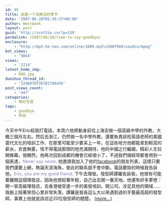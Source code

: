 ```yaml
---
id: 85
title: 这是一个说再见的季节
date: '2007-06-28T01:39:37+00:00'
author: Westbank
layout: post
guid: 'http://scottie.cn/?p=139'
permalink: /2007/06/28/time-to-say-goodbye/
enclosure:
    - "http://mp3.he-nan.com/online/1009.mp3\n3887984\naudio/mpeg"
bot_views:
    - '9854'
views:
    - '2214'
latest_home_img:
    - 886.jpg
duoshuo_thread_id:
    - '1246078726781796436'
post_views_count:
    - '447'
categories:
    - 相对无语
tags:
    - goodbye
    - 怀旧
---
```


今天中午Eric給我打電話，本周六他將動身前往上海去做一個高級中學的外教，大概三個月左右。然后去浙江，仍然做一名中學外教，還要負責該校英語老師的美國當代文化的培訓工作，在那里可能至少要呆上一年。在這些地方他都能拿到較高的薪水，衣食無憂，怪不得電話那頭的他充滿期待，他的中國之行繼續，精彩人生拉開帷幕。很顯然，他再次回到成都的機會已經很小了，不過我們倆經常都會用到一個表達，<span style="color: #8080c0;">Never say never</span>. 他邀請我加入了他的[facebook](http://www.facebook.com/)的朋友列表，這樣只要我們還要上網，無論天涯海角，彼此的聯系就不會中斷。電話要掛的時候我告訴他，<span style="color: #8080c0;">Eric, you are my good friend</span>. 下午去理發。發型師譚羅告訴我，他很有可能要離開這個理發店，因為他想趁著年輕，自己出去闖一番天地。他還有好多夢想：開一家高級理發店，去香港接受進一步的美發培訓，開公司，涉足其他的領域......我臉上陪著笑但心里非常失落，譚羅是我長這么大以來遇到過的手藝最高超的發型師，事實上他就是該店近20位發型師的翹楚。 [<span aria-label="Continue reading 这是一个说再见的季节">(more…)</span>](http://farbank.net/2007/06/28/time-to-say-goodbye/#more-85)